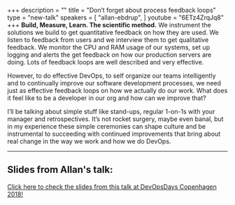 +++
description = ""
title = "Don’t forget about process feedback loops"
type = "new-talk"
speakers = [
        "allan-ebdrup",
]
youtube = "6ETz4ZrqJq8"
+++
**Build, Measure, Learn. The scientific method.** We instrument the solutions we build to get quantitative feedback on how they are used. We listen to feedback from users and we interview them to get qualitative feedback. We monitor the CPU and RAM usage of our systems, set up logging and alerts the get feedback on how our production servers are doing. Lots of feedback loops are well described and very effective.

However, to do effective DevOps, to self organize our teams intelligently and to continually improve our software development processes, we need just as effective feedback loops on how we actually do our work. What does it feel like to be a developer in our org and how can we improve that?

I’ll be talking about simple stuff like stand-ups, regular 1-on-1s with your manager and retrospectives. It’s not rocket surgery, maybe even banal, but in my experience these simple ceremonies can shape culture and be instrumental to succeeding with continued improvements that bring about real change in the way we work and how we do DevOps.

<hr>

<h2>Slides from Allan's talk:</h2>

[Click here to check the slides from this talk at DevOpsDays Copenhagen 2018!](https://drive.google.com/open?id=15A_VSglKBPwxCSevDsWRfpbBEQf5wiyj)